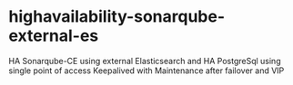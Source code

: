 # highavailability-sonarqube-external-es
HA Sonarqube-CE using external Elasticsearch and HA PostgreSql using single point of access Keepalived with Maintenance after failover and VIP
